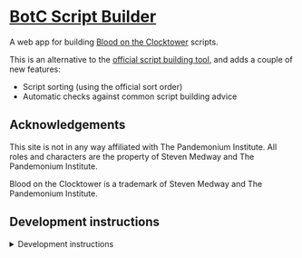 # [BotC Script Builder](https://botc-script-builder.sthom.kiwi)

A web app for building [Blood on the Clocktower](https://bloodontheclocktower.com/) scripts.

This is an alternative to the [official script building tool](https://script.bloodontheclocktower.com/), and adds a couple of new features:

- Script sorting (using the official sort order)
- Automatic checks against common script building advice

## Acknowledgements

This site is not in any way affiliated with The Pandemonium Institute. All roles and characters are the property of Steven Medway and The Pandemonium Institute.

Blood on the Clocktower is a trademark of Steven Medway and The Pandemonium Institute.

## Development instructions

<details>
<summary>Development instructions</summary>

Requires a modern version of Node.

```sh
npm ci
npm run setup
npm run dev
```

</details>
